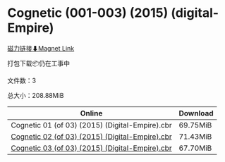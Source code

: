 # Cognetic (001-003) (2015) (digital-Empire)

[磁力链接⬇Magnet Link](magnet:?xt=urn:btih:5fd18a20b999f102c86b679bfbb8e6fc95098c83&dn=Cognetic%20%28001-003%29%20%282015%29%20%28digital-Empire%29)

打包下载📦仍在工事中

文件数：3

总大小：208.88MiB

Online | Download
--- | ---
Cognetic 01 (of 03) (2015) (Digital-Empire).cbr | 69.75MiB
[Cognetic 02 (of 03) (2015) (Digital-Empire).cbr](https://github.com/alicewish/markdown/blob/master/comic/Cognetic-02-of-03-2015-Digital-Empire-cbr.md) | 71.43MiB
[Cognetic 03 (of 03) (2015) (Digital-Empire).cbr](https://github.com/alicewish/markdown/blob/master/comic/Cognetic-03-of-03-2015-Digital-Empire-cbr.md) | 67.70MiB